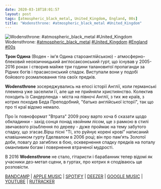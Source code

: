 ```yaml
---
date: 2020-03-18T18:01:57
layout: post
tags: [atmospheric_black_metal, United_Kingdom, England, 00s]
title: "Wodensthrone: #atmospheric_black_metal #United_Kingdom"
---
```

![Wodensthrone: #atmospheric_black_metal #United_Kingdom](https://res.cloudinary.com/vast-space-unexplored/image/upload/q_auto,dpr_auto,w_auto/photos/photo_923_18-03-2020_18-01-57.jpg)
Wodensthrone: [#atmospheric_black_metal](/tags/#atmospheric_black_metal) [#United_Kingdom](/tags/#United_Kingdom) [#England](/tags/#England) [#00s](/tags/#00s)

**Трон Одина** (Воден - ім&#39;я Одина староанглійською) - атмосферно-блековий неоязичницький англосаксонський гурт, що існував у 2005-2016 роках і створив майже три години талановитої пропаганди за Рідних богів і прасаксонський спадок. Виступали вони у подобі бойового розмалювання тіла своїх предків.

**Wodensthrone** зосереджувались на епосі історії Англії, коли германські племена уже заселили її, але ще не прийняли християнство. Колектив походить із Сандерленда - міста на півночі Англії, з тих же країв, з котрих походив Беда Преподобний, &quot;батько англійської історії&quot;, так що про ті краї відомо немало.

Про їх повноформат &quot;Втрата&quot; 2009 року варто хоча б сказати щодо обкладинки - захід сонця понад хвойним лісом, ще з рамкою в стилі звичаєвого різьблення по дереву - дуже проймає на тему забутого спадку, що згасає.Вірш пісні &quot;Ті, хто руйнує корені крові&quot; написаний клавішником гурту Еделвалом в 2006 році; він про пам&#39;ять Золотої доби, повагу до загиблих в бою, осквернення спадку предків на поталу оманливим богам і повернення втраченої мудрості.

В 2016 **Wodensthrone** не стало, гітаристи і барабанник тепер відомі як учасники дез-метал сцени, в гуртах, про котрих я сподіваюсь ще розповісти.

[BANDCAMP](https://bindrunerecordings.bandcamp.com/album/loss) \| [APPLE MUSIC](https://music.apple.com/ru/album/loss/1442804753) \| [SPOTIFY](https://open.spotify.com/album/6jaLrPooAcxWKyXsxvlJDc) \| [DEEZER](https://www.deezer.com/album/39929371?utm_source=deezer&amp;utm_content=album-39929371&amp;utm_term=1601611822_1584547242&amp;utm_medium=web) \| [GOOGLE MUSIC](https://play.google.com/music/m/B555jbnslrh22f5epd22swgdwx4?t=Loss_-_Wodensthrone) \| [YOUTUBE](https://www.youtube.com/playlist?list=PLecmVSL7rdzs3eNXJ_cKN69Kc5xEtGbVm) \| [RUTRACKER](https://rutracker.org/forum/viewtopic.php?t=3766653)